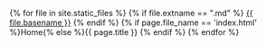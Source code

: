 {% for file in site.static_files %}
{% if file.extname == ".md" %}
[{{ file.basename }}]({{site.baseurl}}/{{file.basename}}.html)
{% endif %}
{% if page.file_name == 'index.html' %}Home{% else %}{{ page.title }}
{% endif %}
{% endfor %}
